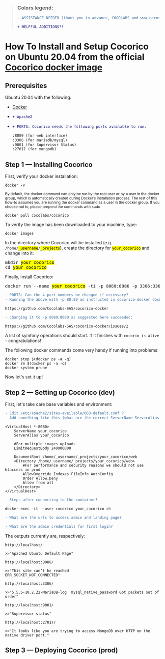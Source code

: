 > ### Colors legend:
> ```diff
> - ASSISTANCE NEEDED (thank you in advance, COCOLABS and www cocorico dev gurus!)
> ```
> ```diff
> + HELPFUL ADDITIONS?!
> ```

# How To Install and Setup Cocorico on Ubuntu 20.04 from the official [Cocorico docker image](https://hub.docker.com/r/cocolabs/cocorico/)

## Prerequisites
Ubuntu 20.04 with the following:

* [Docker](https://www.digitalocean.com/community/tutorials/how-to-install-and-use-docker-on-ubuntu-20-04)

* ```diff
  + Apache2

* ```diff 
  + PORTS: Cocorico needs the following ports available to run:
  
  :8080 (for web interface)
  :3306 (for mariadb/mysql)
  :9001 (for Supervisor Status)
  :27017 (for mongodb)
  ```

## Step 1 — Installing Cocorico
First, verify your docker installation:

```
docker -v
```

<sup>By default, the docker command can only be run by the root user or by a user in the docker group, which is automatically created during Docker’s installation process. The rest of this how-to assumes you are running the docker command as a user in the docker group. If you choose not to, please prepend the commands with sudo</sup>

```
docker pull cocolabs/cocorico
```

To verify the image has been downloaded to your machine, type:

```
docker images
```

In the directory where Cocorico will be installed (e.g. <code>/home/<mark>_username</mark>/<mark>_projects</mark></code>), create the directory for <code><mark>your_cocorico</mark></code> and change into it:

<pre>
mkdir <mark>your_cocorico</mark>
cd <mark>your_cocorico</mark>
</pre>

Finally, install Cocorico:

<pre>
docker run --name <mark>your_cocorico</mark> -ti -p 8080:8080 -p 3306:3306 -p 9001:9001 -p 27017:27017  -v `pwd`:/cocorico -v `pwd`/tmp/mysql:/var/lib/mysql -v `pwd`/tmp/mongo:/data/db -e HOST_UID=$UID cocolabs/cocorico
</pre>

```diff
- PORTS: Can the 4 port numbers be changed if necessary?
- Running the above with -p 80:80 as instructed in cocorico-docker documentation failed:

https://github.com/Cocolabs-SAS/cocorico-docker 

- Changing it to -p 8080:8080 as suggested here succeeded:

https://github.com/Cocolabs-SAS/cocorico-docker/issues/2
```

A list of symfony operations should start. If it finishes with `cocorio is alive` - congratulations!

The following docker commands come very handy if running into problems:

```
docker stop $(docker ps -a -q)
docker rm $(docker ps -a -q)
docker system prune
```

Now let's set it up!

## Step 2 — Setting up Cocorico (dev)
First, let's take care base variables and environment:
```diff
- Edit /etc/apache2/sites-available/000-default.conf ?
- Add something like this (what are the correct ServerName ServerAlias and DocumentRoot)?:
```
```
<VirtualHost *:8080>
	ServerName your_cocorico
    ServerAlias your_cocorico

    #For multiple images uploads
    LimitRequestBody 240000000

    DocumentRoot /home/_username/_projects/your_cocorico/web
    <Directory /home/_username/_projects/your_cocorico/web>
    	#For performance and security reasons we should not use htaccess in prod
        AllowOverride Indexes FileInfo AuthConfig
        Order Allow,Deny
        Allow from all
    </Directory>
</VirtualHost>
```

```diff
- Steps after connecting to the container?

docker exec -it --user cocorico your_cocorico sh

- What are the urls to access admin and landing page?

- What are the admin credentials for first login?
```
The outputs currently are, respectively:
```
http://localhost/

>>"Apache2 Ubuntu Default Page"
```
```
http://localhost:8080/

>>"This site can’t be reached
ERR_SOCKET_NOT_CONNECTED"
```
```
http://localhost:3306/

>>"5.5.5-10.2.22-MariaDB-log  mysql_native_password Got packets out of order"
```
```
http://localhost:9001/

>>"Supervisor status"
```
```
http://localhost:27017/

>>"It looks like you are trying to access MongoDB over HTTP on the native driver port."
```

## Step 3 — Deploying Cocorico (prod)